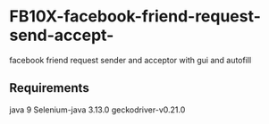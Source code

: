 # FB10X-facebook-friend-request-send-accept-
facebook friend request sender and acceptor with gui and autofill 

## Requirements
java 9
Selenium-java 3.13.0
geckodriver-v0.21.0
